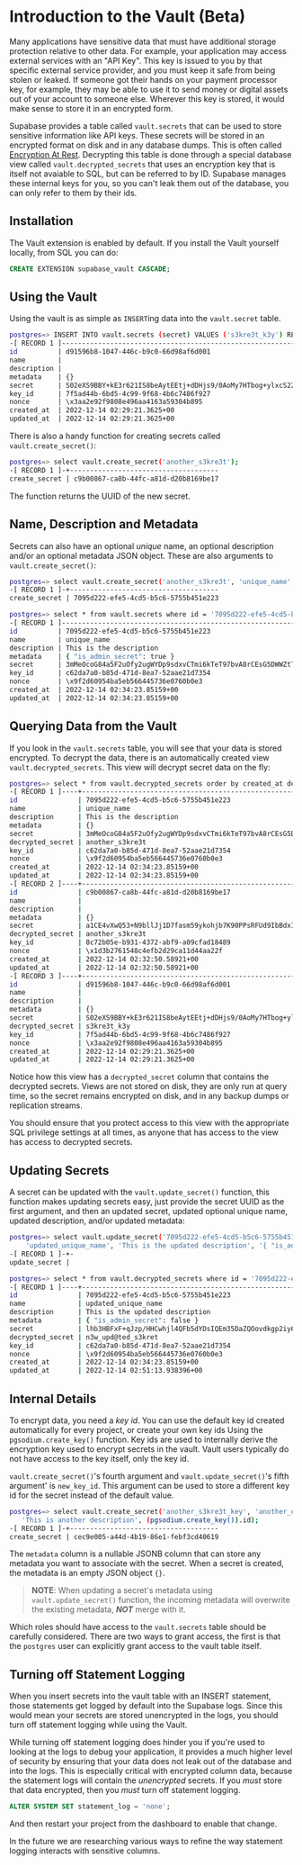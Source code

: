 # Introduction to the Vault (Beta)

Many applications have sensitive data that must have additional
storage protection relative to other data. For example, your
application may access external services with an "API Key". This key
is issued to you by that specific external service provider, and you
must keep it safe from being stolen or leaked. If someone got their
hands on your payment processor key, for example, they may be able to
use it to send money or digital assets out of your account to someone
else. Wherever this key is stored, it would make sense to store it in
an encrypted form.

Supabase provides a table called `vault.secrets` that can be used to
store sensitive information like API keys. These secrets will be
stored in an encrypted format on disk and in any database dumps. This
is often called [Encryption At
Rest](https://en.wikipedia.org/wiki/Data_at_rest). Decrypting this
table is done through a special database view called
`vault.decrypted_secrets` that uses an encryption key that is itself
not avaiable to SQL, but can be referred to by ID. Supabase manages
these internal keys for you, so you can't leak them out of the
database, you can only refer to them by their ids.

## Installation

The Vault extension is enabled by default. If you install the Vault
yourself locally, from SQL you can do:

```sql
CREATE EXTENSION supabase_vault CASCADE;
```

## Using the Vault

Using the vault is as simple as `INSERT`ing data into the
`vault.secret` table.

```sh
postgres=> INSERT INTO vault.secrets (secret) VALUES ('s3kre3t_k3y') RETURNING *;
-[ RECORD 1 ]-------------------------------------------------------------
id          | d91596b8-1047-446c-b9c0-66d98af6d001
name        |
description |
metadata    | {}
secret      | S02eXS9BBY+kE3r621IS8beAytEEtj+dDHjs9/0AoMy7HTbog+ylxcS22A==
key_id      | 7f5ad44b-6bd5-4c99-9f68-4b6c7486f927
nonce       | \x3aa2e92f9808e496aa4163a59304b895
created_at  | 2022-12-14 02:29:21.3625+00
updated_at  | 2022-12-14 02:29:21.3625+00
```

There is also a handy function for creating secrets called
`vault.create_secret()`:

```sh
postgres=> select vault.create_secret('another_s3kre3t');
-[ RECORD 1 ]-+-------------------------------------
create_secret | c9b00867-ca8b-44fc-a81d-d20b8169be17

```

The function returns the UUID of the new secret.

## Name, Description and Metadata

Secrets can also have an optional _unique_ name, an optional
description and/or an optional metadata JSON object. These are also arguments to `vault.create_secret()`:

```sh
postgres=> select vault.create_secret('another_s3kre3t', 'unique_name', 'This is the description', '{ "is_admin_secret": true }'::jsonb);
-[ RECORD 1 ]-+-------------------------------------
create_secret | 7095d222-efe5-4cd5-b5c6-5755b451e223

postgres=> select * from vault.secrets where id = '7095d222-efe5-4cd5-b5c6-5755b451e223';
-[ RECORD 1 ]-----------------------------------------------------------------
id          | 7095d222-efe5-4cd5-b5c6-5755b451e223
name        | unique_name
description | This is the description
metadata    | { "is_admin_secret": true }
secret      | 3mMeOcoG84a5F2uOfy2ugWYDp9sdxvCTmi6kTeT97bvA8rCEsG5DWWZtTU8VVeE=
key_id      | c62da7a0-b85d-471d-8ea7-52aae21d7354
nonce       | \x9f2d60954ba5eb566445736e0760b0e3
created_at  | 2022-12-14 02:34:23.85159+00
updated_at  | 2022-12-14 02:34:23.85159+00
```

## Querying Data from the Vault

If you look in the `vault.secrets` table, you will see that your data
is stored encrypted. To decrypt the data, there is an automatically
created view `vault.decrypted_secrets`. This view will decrypt secret
data on the fly:

```sh
postgres=> select * from vault.decrypted_secrets order by created_at desc limit 3;
-[ RECORD 1 ]----+-----------------------------------------------------------------
id               | 7095d222-efe5-4cd5-b5c6-5755b451e223
name             | unique_name
description      | This is the description
metadata         | {}
secret           | 3mMeOcoG84a5F2uOfy2ugWYDp9sdxvCTmi6kTeT97bvA8rCEsG5DWWZtTU8VVeE=
decrypted_secret | another_s3kre3t
key_id           | c62da7a0-b85d-471d-8ea7-52aae21d7354
nonce            | \x9f2d60954ba5eb566445736e0760b0e3
created_at       | 2022-12-14 02:34:23.85159+00
updated_at       | 2022-12-14 02:34:23.85159+00
-[ RECORD 2 ]----+-----------------------------------------------------------------
id               | c9b00867-ca8b-44fc-a81d-d20b8169be17
name             |
description      |
metadata         | {}
secret           | a1CE4vXwQ53+N9bllJj1D7fasm59ykohjb7K90PPsRFUd9IbBdxIGZNoSQLIXl4=
decrypted_secret | another_s3kre3t
key_id           | 8c72b05e-b931-4372-abf9-a09cfad18489
nonce            | \x1d3b2761548c4efb2d29ca11d44aa22f
created_at       | 2022-12-14 02:32:50.58921+00
updated_at       | 2022-12-14 02:32:50.58921+00
-[ RECORD 3 ]----+-----------------------------------------------------------------
id               | d91596b8-1047-446c-b9c0-66d98af6d001
name             |
description      |
metadata         | {}
secret           | S02eXS9BBY+kE3r621IS8beAytEEtj+dDHjs9/0AoMy7HTbog+ylxcS22A==
decrypted_secret | s3kre3t_k3y
key_id           | 7f5ad44b-6bd5-4c99-9f68-4b6c7486f927
nonce            | \x3aa2e92f9808e496aa4163a59304b895
created_at       | 2022-12-14 02:29:21.3625+00
updated_at       | 2022-12-14 02:29:21.3625+00
```

Notice how this view has a `decrypted_secret` column that contains the
decrypted secrets. Views are not stored on disk, they are only run at
query time, so the secret remains encrypted on disk, and in any backup
dumps or replication streams.

You should ensure that you protect access to this view with the
appropriate SQL privilege settings at all times, as anyone that has
access to the view has access to decrypted secrets.

## Updating Secrets

A secret can be updated with the `vault.update_secret()` function,
this function makes updating secrets easy, just provide the secret
UUID as the first argument, and then an updated secret, updated
optional unique name, updated description, and/or updated metadata:

```sh
postgres=> select vault.update_secret('7095d222-efe5-4cd5-b5c6-5755b451e223', 'n3w_upd@ted_s3kret',
    'updated_unique_name', 'This is the updated description', '{ "is_admin_secret": false }');
-[ RECORD 1 ]-+-
update_secret |

postgres=> select * from vault.decrypted_secrets where id = '7095d222-efe5-4cd5-b5c6-5755b451e223';
-[ RECORD 1 ]----+---------------------------------------------------------------------
id               | 7095d222-efe5-4cd5-b5c6-5755b451e223
name             | updated_unique_name
description      | This is the updated description
metadata         | { "is_admin_secret": false }
secret           | lhb3HBFxF+qJzp/HHCwhjl4QFb5dYDsIQEm35DaZQOovdkgp2iy6UMufTKJGH4ThMrU=
decrypted_secret | n3w_upd@ted_s3kret
key_id           | c62da7a0-b85d-471d-8ea7-52aae21d7354
nonce            | \x9f2d60954ba5eb566445736e0760b0e3
created_at       | 2022-12-14 02:34:23.85159+00
updated_at       | 2022-12-14 02:51:13.938396+00
```

## Internal Details

To encrypt data, you need a _key id_. You can use the default key id
created automatically for every project, or create your own key ids
Using the `pgsodium.create_key()` function. Key ids are used to
internally derive the encryption key used to encrypt secrets in the
vault. Vault users typically do not have access to the key itself,
only the key id.

`vault.create_secret()`'s fourth argument and `vault.update_secret()`'s fifth argument' is `new_key_id`. This argument can be used to
store a different key id for the secret instead of the default value.

```sh
postgres=> select vault.create_secret('another_s3kre3t_key', 'another_unique_name',
   'This is another description', (pgsodium.create_key()).id);
-[ RECORD 1 ]-+-------------------------------------
create_secret | cec9e005-a44d-4b19-86e1-febf3cd40619
```

The `metadata` column is a nullable JSONB column that can store any
metadata you want to associate with the secret. When a secret is created, the metadata is an empty JSON object `{}`.

> **NOTE**: When updating a secret's metadata using `vault.update_secret()` function, the incoming metadata will overwrite the existing metadata, **_NOT_** merge with it.

Which roles should have access to the `vault.secrets` table should be
carefully considered. There are two ways to grant access, the first
is that the `postgres` user can explicitly grant access to the vault
table itself.

## Turning off Statement Logging

When you insert secrets into the vault table with an INSERT statement,
those statements get logged by default into the Supabase logs. Since
this would mean your secrets are stored unencrypted in the logs, you
should turn off statement logging while using the Vault.

While turning off statement logging does hinder you if you're used to
looking at the logs to debug your application, it provides a much
higher level of security by ensuring that your data does not leak out
of the database and into the logs. This is especially critical with
encrypted column data, because the statement logs will contain the
_unencrypted_ secrets. If you _must_ store that data encrypted, then
you _must_ turn off statement logging.

```sql
ALTER SYSTEM SET statement_log = 'none';
```

And then restart your project from the dashboard to enable that
change.

In the future we are researching various ways to refine the way
statement logging interacts with sensitive columns.
